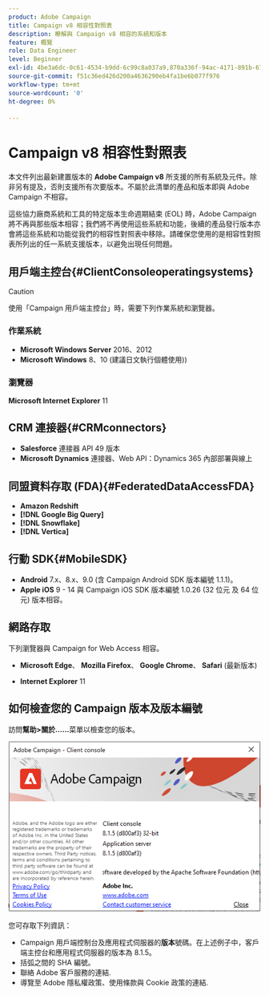 ```yaml
---
product: Adobe Campaign
title: Campaign v8 相容性對照表
description: 瞭解與 Campaign v8 相容的系統和版本
feature: 概覽
role: Data Engineer
level: Beginner
exl-id: 4be3a6dc-0c61-4534-b9dd-6c99c8a037a9,870a336f-94ac-4171-891b-67614feef6ef,bebdd930-c7f6-4629-a489-3c704b33f058,d493e613-eb61-43b1-9c6d-1bd881af0734
source-git-commit: f51c36ed426d200a4636290eb4fa1be6b077f976
workflow-type: tm+mt
source-wordcount: '0'
ht-degree: 0%

---
```


# Campaign v8 相容性對照表

本文件列出最新建置版本的 **Adobe Campaign v8** 所支援的所有系統及元件。除非另有提及，否則支援所有次要版本。不屬於此清單的產品和版本即與 Adobe Campaign 不相容。

這些協力廠商系統和工具的特定版本生命週期結束 (EOL) 時，Adobe Campaign 將不再與那些版本相容；我們將不再使用這些系統和功能，後續的產品發行版本亦會將這些系統和功能從我們的相容性對照表中移除。請確保您使用的是相容性對照表所列出的任一系統支援版本，以避免出現任何問題。

## 用戶端主控台{#ClientConsoleoperatingsystems}

>[!CAUTION]
>
>  使用「Campaign 用戶端主控台」時，需要下列作業系統和瀏覽器。

### 作業系統

* **Microsoft Windows Server** 2016、2012
* **Microsoft Windows** 8、10 (建議日文執行個體使用))

### 瀏覽器

**Microsoft Internet Explorer** 11

## CRM 連接器{#CRMconnectors}

* **Salesforce** 連接器 API 49 版本
* **Microsoft Dynamics** 連接器、Web API：Dynamics 365 內部部署與線上

## 同盟資料存取 (FDA){#FederatedDataAccessFDA}

* **Amazon Redshift**
* **[!DNL Google Big Query]**
* **[!DNL Snowflake]**
* **[!DNL Vertica]**

## 行動 SDK{#MobileSDK}

* **Android** 7.x、8.x、9.0 (含 Campaign Android SDK 版本編號 1.1.1)。
* **Apple iOS** 9 - 14 與 Campaign iOS SDK 版本編號 1.0.26 (32 位元 及 64 位元) 版本相容。

## 網路存取

下列瀏覽器與 Campaign for Web Access 相容。

* **Microsoft Edge**、 **Mozilla Firefox**、 **Google Chrome**、 **Safari** (最新版本)

* **Internet Explorer** 11

## 如何檢查您的 Campaign 版本及版本編號

訪問&#x200B;**幫助>關於……**&#x200B;菜單以檢查您的版本。

![](assets/ac-version.png)

您可存取下列資訊：

* Campaign 用戶端控制台及應用程式伺服器的&#x200B;**版本**&#x200B;號碼。在上述例子中，客戶端主控台和應用程式伺服器的版本為 8.1.5。
* 括弧之間的 SHA 編號。
* 聯絡 Adobe 客戶服務的連結.
* 導覽至 Adobe 隱私權政策、使用條款與 Cookie 政策的連結.
